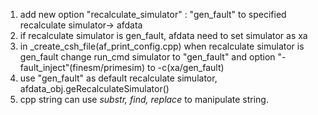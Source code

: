 1. add new option "recalculate_simulator" : "gen_fault" to specified recalculate simulator-> afdata
2. if recalculate simulator is gen_fault, afdata need to set simulator as xa
3. in _create_csh_file(af_print_config.cpp) when recalculate simulator is gen_fault change run_cmd simulator to "gen_fault" and option "-fault_inject"(finesm/primesim) to -c(xa/gen_fault)
4. use "gen_fault" as default recalculate simulator, afdata_obj.geRecalculateSimulator()
5. cpp string can use *substr, find, replace* to manipulate string.